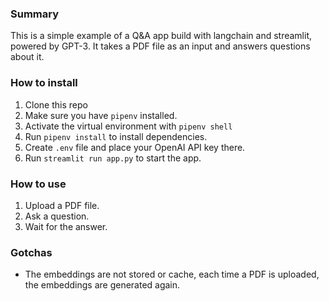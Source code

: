 ### Summary
This is a simple example of a Q&A app build with langchain and streamlit, powered by GPT-3. It takes a PDF file as an input and answers questions about it.

### How to install
1. Clone this repo
2. Make sure you have `pipenv` installed.
3. Activate the virtual environment with `pipenv shell`
4. Run `pipenv install` to install dependencies.
5. Create `.env` file and place your OpenAI API key there.
6. Run `streamlit run app.py` to start the app.

### How to use
1. Upload a PDF file.
2. Ask a question.
3. Wait for the answer.

### Gotchas 
- The embeddings are not stored or cache, each time a PDF is uploaded, the embeddings are generated again. 
